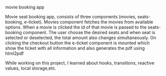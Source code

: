 movie booking app

Movie seat booking app, consists of three components (movies, seats-booking, e-ticket).  Movies component fetches the movies from available options. When a movie is clicked the id of that movie is passed to the seats-booking component. The user choose the desired seats and when seat is selected or deselected, the total amount also changes simultaneously. On clicking the checkout button the e-ticket component is mounted which show the ticket with all information and also generates the pdf using html2pdf 

While working on this project, I learned about hooks, transitions, reactive values, local storage,etc.
